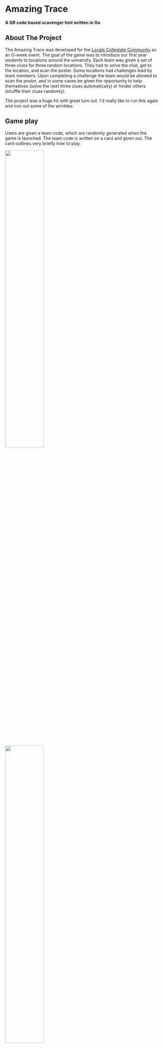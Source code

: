 # Amazing Trace

**A QR code based scavenger hint written in Go**

<!-- ABOUT THE PROJECT -->
## About The Project

The Amazing Trace was developed for the [Locals Collegiate Community](https://www.otago.ac.nz/locals/index.html) as an O-week event. The goal of the game was to introduce our first year students to locations around the university. Each team was given a set of three clues for three random locations. They had to solve the clue, get to the location, and scan the poster. Some locations had challenges lead by team members. Upon completing a challenge the team would be allowed to scan the poster, and in some cases be given the opportunity to help themselves (solve the next three clues automatically) or hinder others (shuffle their clues randomly).

The project was a huge hit with great turn out. I'd really like to run this again and iron out some of the wrinkles.

## Game play

Users are given a team code, which are randomly generated when the game is launched. The team code is written on a card and given out. The card outlines very briefly how to play.

<img src="https://user-images.githubusercontent.com/13064427/110064102-599c8980-7dd1-11eb-9f4f-e29f2d64e906.png" width="50%">
<img src="https://user-images.githubusercontent.com/13064427/110064104-5a352000-7dd1-11eb-8404-98fc87c9b88d.png" width="50%">

The homepage asks for the team code which is then remembered. The code is required for all future clues.

<img src="https://user-images.githubusercontent.com/13064427/110063888-dd09ab00-7dd0-11eb-9875-33344a40ed5d.png" width="50%">

These posters were hidden around the university. For people that didn't have a QR scanner, the corresponding URL was printed on every poster.

<img src="https://user-images.githubusercontent.com/13064427/110063919-ee52b780-7dd0-11eb-8f6b-047893e76048.png" width="50%">

The game used a timer to mark the end of the game. When players scanned a clue the amount of time left was at the top of the page. The game instructed all teams to return when time was up, and the admin panel showed all team scores, and who won.

## What I would have changed

**1. More time to play**

All teams wanted more time to play. There were 25 clues but the winning team only found 16 of them. We were running with time constraints and there wasn't much we could do about it.

**2. A full team play through ahead of time**

The first time we ran the game was with our first year students. We essentially only tested the project in production (apart from my own testing). It would have got the leaders team on the same page and made the game run much smoother.

**3. Dyanmically add teams**

The game currently generates 50 teams codes and only adds them to the admin panel as the teams log in. I was struggling with the Go language and this was the easiest way around it given the timeframe I had to complete it. As long as there are fewer than 50 teams it would work well.

**4. Dynamically adjust end time**

The end time was hardcoded into the game. It didn't affect the game, it just felt like a dirty approach.

<!-- LICENSE -->
## License

Distributed under the MIT License. See `LICENSE` for more information.


<!-- CONTACT -->
## Contact

Nathan Hollows - me@nathanhollows.com
